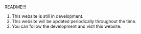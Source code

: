 README!!!
1. This website is still in development.
2. This website will be updated periodically throughout the time.
3. You can follow the development and visit this website.
